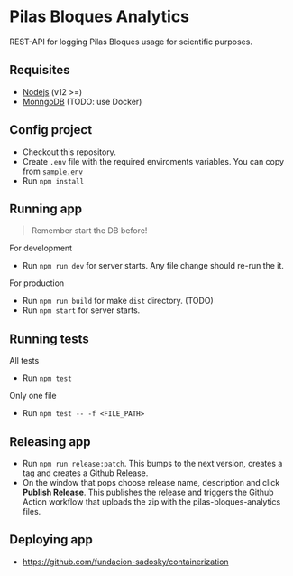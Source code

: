 # Pilas Bloques Analytics
REST-API for logging Pilas Bloques usage for scientific purposes.

## Requisites
- [Nodejs](https://nodejs.org/es/) (v12 >=)
- [MonngoDB](https://www.mongodb.com/) (TODO: use Docker)

## Config project
- Checkout this repository.
- Create `.env` file with the required enviroments variables. You can copy from [`sample.env`](sample.env)
- Run `npm install`

## Running app
> Remember start the DB before!

For development
- Run `npm run dev` for server starts. Any file change should re-run the it.

For production
- Run `npm run build` for make `dist` directory. (TODO)
- Run `npm start` for server starts.

## Running tests

All tests
- Run `npm test`

Only one file
- Run `npm test -- -f <FILE_PATH>`

## Releasing app

- Run `npm run release:patch`.
This bumps to the next version, creates a tag and creates a Github Release. 
- On the window that pops choose release name, description and click **Publish Release**.
This publishes the release and triggers the Github Action workflow that uploads the zip with the pilas-bloques-analytics files. 

## Deploying app

- https://github.com/fundacion-sadosky/containerization
